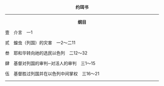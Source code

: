 <p style="text-align:center;font-weight:bold;">约珥书</p>

<hr>

<p style="text-align:center;font-weight:bold;">纲目</p>

壹　介言　一1

贰　蝗虫（列国）的灾害　一2～二11

叁　耶和华转向祂的选民以色列　二12～32

肆　基督对列国的审判─对活人的审判　三1～15

伍　基督胜过列国并在以色列中间掌权　三16～21

<hr>


